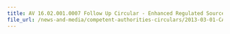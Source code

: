 ```yaml
---
title: AV 16.02.001.0007 Follow Up Circular - Enhanced Regulated Source Programme For Specific Food Products Imported From Malaysia 
file_url: /news-and-media/competent-authorities-circulars/2013-03-01-CA.pdf
---
```

